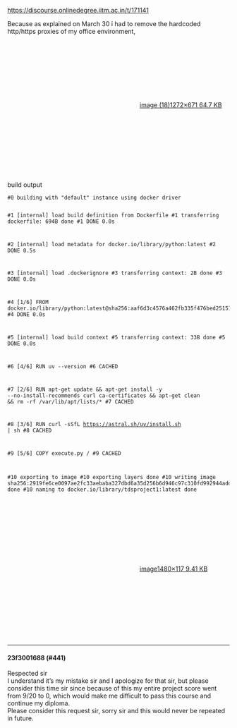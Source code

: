 https://discourse.onlinedegree.iitm.ac.in/t/171141

Because as explained on March 30 i had to remove the hardcoded http/https proxies of  my office environment,</p>
<p><div class="lightbox-wrapper"><a class="lightbox" data-download-href="/uploads/short-url/o73Mf3a72M2sl5QitGxzibKmytv.png?dl=1" href="https://europe1.discourse-cdn.com/flex013/uploads/iitm/original/3X/a/9/a90081b731c1b4fd6c4313837b50e3ca062d687d.png" rel="noopener nofollow ugc" title="image (18)"><div class="meta"><svg aria-hidden="true" class="fa d-icon d-icon-far-image svg-icon"><use href="#far-image"></use></svg><span class="filename">image (18)</span><span class="informations">1272×671 64.7 KB</span><svg aria-hidden="true" class="fa d-icon d-icon-discourse-expand svg-icon"><use href="#discourse-expand"></use></svg></div></a></div></p>
<p>build output</p>
<pre><code class="lang-auto">#0 building with "default" instance using docker driver

#1 [internal] load build definition from Dockerfile
#1 transferring dockerfile: 694B done
#1 DONE 0.0s

#2 [internal] load metadata for docker.io/library/python:latest
#2 DONE 0.5s

#3 [internal] load .dockerignore
#3 transferring context: 2B done
#3 DONE 0.0s

#4 [1/6] FROM docker.io/library/python:latest@sha256:aaf6d3c4576a462fb335f476bed251511f2f1e61ca8e8e97e9e197bc92a7a1ee
#4 DONE 0.0s

#5 [internal] load build context
#5 transferring context: 33B done
#5 DONE 0.0s

#6 [4/6] RUN uv --version
#6 CACHED

#7 [2/6] RUN apt-get update &amp;&amp; apt-get install -y --no-install-recommends curl ca-certificates &amp;&amp;     apt-get clean &amp;&amp; rm -rf /var/lib/apt/lists/*
#7 CACHED

#8 [3/6] RUN curl -sSfL https://astral.sh/uv/install.sh | sh
#8 CACHED

#9 [5/6] COPY execute.py /
#9 CACHED

#10 exporting to image
#10 exporting layers done
#10 writing image sha256:2919fe6ce0097ae2fc33aebaba327dbd6a35d256b6d946c97c310fd992944add done
#10 naming to docker.io/library/tdsproject1:latest done
</code></pre>
<p><div class="lightbox-wrapper"><a class="lightbox" data-download-href="/uploads/short-url/qolXTUtpETES0uyBNNmc1hh6Lj3.png?dl=1" href="https://europe1.discourse-cdn.com/flex013/uploads/iitm/original/3X/b/8/b8f94b7678326660ebf7803d7c08ae0433b0dd59.png" rel="noopener nofollow ugc" title="image"><div class="meta"><svg aria-hidden="true" class="fa d-icon d-icon-far-image svg-icon"><use href="#far-image"></use></svg><span class="filename">image</span><span class="informations">1480×117 9.41 KB</span><svg aria-hidden="true" class="fa d-icon d-icon-discourse-expand svg-icon"><use href="#discourse-expand"></use></svg></div></a></div></p><hr>

<h4>23f3001688 (#441)</h4>
<p>Respected sir<br/>
I understand it’s my mistake sir and I apologize for that sir, but please consider this time sir since because of this my entire project score went from 9/20 to 0, which would make me difficult to pass this course and continue my diploma.<br/>
Please consider this request sir, sorry sir and this would never be repeated in future.